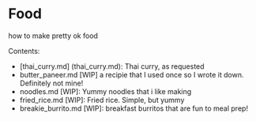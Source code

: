 # Food
how to make pretty ok food

Contents:
- [thai_curry.md] (thai_curry.md): Thai curry, as requested
- butter_paneer.md [WIP] a recipie that I used once so I wrote it down. Definitely not mine!
- noodles.md [WIP]: Yummy noodles that i like making
- fried_rice.md [WIP]: Fried rice. Simple, but yummy
- breakie_burrito.md [WIP]: breakfast burritos that are fun to meal prep!
